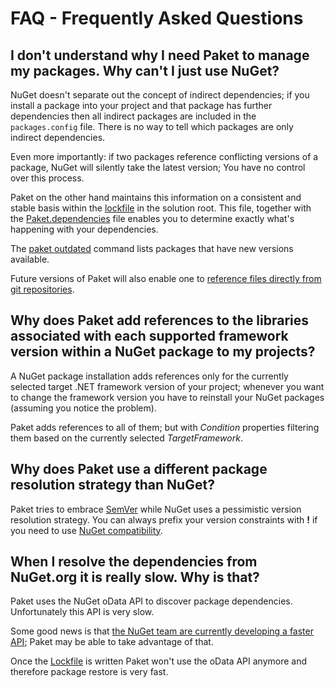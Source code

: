 FAQ - Frequently Asked Questions
================================

I don't understand why I need Paket to manage my packages. Why can't I just use NuGet?
--------------------------------------------------------------------------------------

NuGet doesn't separate out the concept of indirect dependencies; if you install a package into your project and that package has further dependencies then all indirect packages are included in the `packages.config` file. There is no way to tell which packages are only indirect dependencies. 

Even more importantly: if two packages reference conflicting versions of a package, NuGet will silently take the latest version; You have no control over this process.
 
Paket on the other hand maintains this information on a consistent and stable basis within the [lockfile](lockfile.html) in the solution root. This file, together with the [Paket.dependencies](Dependencies_file.html) file enables you to determine exactly what's happening with your dependencies.

The [paket outdated](paket_outdated.html) command lists packages that have new versions available.

Future versions of Paket will also enable one to [reference files directly from git repositories](https://github.com/fsprojects/Paket/issues/9).

Why does Paket add references to the libraries associated with each supported framework version within a NuGet package to my projects?
--------------------------------------------------------------------------------------------------------------------------------------

A NuGet package installation adds references only for the currently selected target .NET framework version of your project;
whenever you want to change the framework version you have to reinstall your NuGet packages (assuming you notice the problem).

Paket adds references to all of them; but with *Condition* properties filtering them based on the currently selected *TargetFramework*.

Why does Paket use a different package resolution strategy than NuGet?
----------------------------------------------------------------------

Paket tries to embrace [SemVer](http://semver.org/) while NuGet uses a pessimistic version resolution strategy. You can always prefix your version constraints with **!** if you need to use [NuGet compatibility](packages_file.html).

When I resolve the dependencies from NuGet.org it is really slow. Why is that?
------------------------------------------------------------------------------

Paket uses the NuGet oData API to discover package dependencies. Unfortunately this API is very slow. 

Some good news is that [the NuGet team are currently developing a faster API](http://blog.nuget.org/20140711/nuget-architecture.html); Paket may be able to take advantage of that.

Once the [Lockfile](lockfile.html)  is written Paket won't use the oData API anymore and therefore package restore is very fast. 

